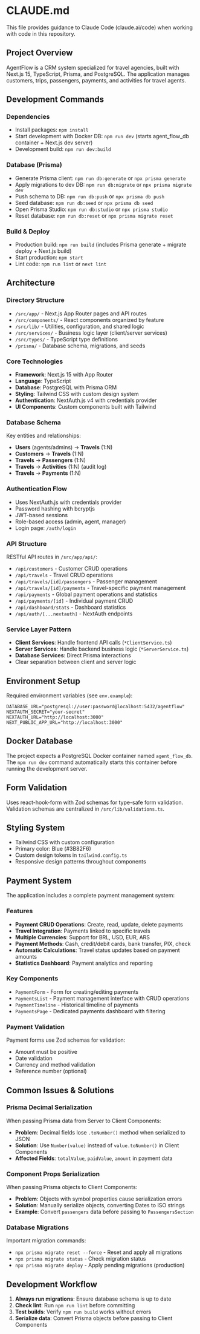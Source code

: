 # CLAUDE.md

This file provides guidance to Claude Code (claude.ai/code) when working with code in this repository.

## Project Overview

AgentFlow is a CRM system specialized for travel agencies, built with Next.js 15, TypeScript, Prisma, and PostgreSQL. The application manages customers, trips, passengers, payments, and activities for travel agents.

## Development Commands

### Dependencies
- Install packages: `npm install`
- Start development with Docker DB: `npm run dev` (starts agent_flow_db container + Next.js dev server)
- Development build: `npm run dev:build`

### Database (Prisma)
- Generate Prisma client: `npm run db:generate` or `npx prisma generate`
- Apply migrations to dev DB: `npm run db:migrate` or `npx prisma migrate dev`
- Push schema to DB: `npm run db:push` or `npx prisma db push`
- Seed database: `npm run db:seed` or `npx prisma db seed`
- Open Prisma Studio: `npm run db:studio` or `npx prisma studio`
- Reset database: `npm run db:reset` or `npx prisma migrate reset`

### Build & Deploy
- Production build: `npm run build` (includes Prisma generate + migrate deploy + Next.js build)
- Start production: `npm start`
- Lint code: `npm run lint` or `next lint`

## Architecture

### Directory Structure
- `/src/app/` - Next.js App Router pages and API routes
- `/src/components/` - React components organized by feature
- `/src/lib/` - Utilities, configuration, and shared logic
- `/src/services/` - Business logic layer (client/server services)
- `/src/types/` - TypeScript type definitions
- `/prisma/` - Database schema, migrations, and seeds

### Core Technologies
- **Framework**: Next.js 15 with App Router
- **Language**: TypeScript
- **Database**: PostgreSQL with Prisma ORM
- **Styling**: Tailwind CSS with custom design system
- **Authentication**: NextAuth.js v4 with credentials provider
- **UI Components**: Custom components built with Tailwind

### Database Schema
Key entities and relationships:
- **Users** (agents/admins) → **Travels** (1:N)
- **Customers** → **Travels** (1:N)
- **Travels** → **Passengers** (1:N)
- **Travels** → **Activities** (1:N) (audit log)
- **Travels** → **Payments** (1:N)

### Authentication Flow
- Uses NextAuth.js with credentials provider
- Password hashing with bcryptjs
- JWT-based sessions
- Role-based access (admin, agent, manager)
- Login page: `/auth/login`

### API Structure
RESTful API routes in `/src/app/api/`:
- `/api/customers` - Customer CRUD operations
- `/api/travels` - Travel CRUD operations
- `/api/travels/[id]/passengers` - Passenger management
- `/api/travels/[id]/payments` - Travel-specific payment management
- `/api/payments` - Global payment operations and statistics
- `/api/payments/[id]` - Individual payment CRUD
- `/api/dashboard/stats` - Dashboard statistics
- `/api/auth/[...nextauth]` - NextAuth endpoints

### Service Layer Pattern
- **Client Services**: Handle frontend API calls (`*ClientService.ts`)
- **Server Services**: Handle backend business logic (`*ServerService.ts`)
- **Database Services**: Direct Prisma interactions
- Clear separation between client and server logic

## Environment Setup

Required environment variables (see `env.example`):
```env
DATABASE_URL="postgresql://user:password@localhost:5432/agentflow"
NEXTAUTH_SECRET="your-secret"
NEXTAUTH_URL="http://localhost:3000"
NEXT_PUBLIC_APP_URL="http://localhost:3000"
```

## Docker Database

The project expects a PostgreSQL Docker container named `agent_flow_db`. The `npm run dev` command automatically starts this container before running the development server.

## Form Validation

Uses react-hook-form with Zod schemas for type-safe form validation. Validation schemas are centralized in `/src/lib/validations.ts`.

## Styling System

- Tailwind CSS with custom configuration
- Primary color: Blue (#3B82F6)
- Custom design tokens in `tailwind.config.ts`
- Responsive design patterns throughout components

## Payment System

The application includes a complete payment management system:

### Features
- **Payment CRUD Operations**: Create, read, update, delete payments
- **Travel Integration**: Payments linked to specific travels
- **Multiple Currencies**: Support for BRL, USD, EUR, ARS
- **Payment Methods**: Cash, credit/debit cards, bank transfer, PIX, check
- **Automatic Calculations**: Travel status updates based on payment amounts
- **Statistics Dashboard**: Payment analytics and reporting

### Key Components
- `PaymentForm` - Form for creating/editing payments
- `PaymentsList` - Payment management interface with CRUD operations
- `PaymentTimeline` - Historical timeline of payments
- `PaymentsPage` - Dedicated payments dashboard with filtering

### Payment Validation
Payment forms use Zod schemas for validation:
- Amount must be positive
- Date validation
- Currency and method validation
- Reference number (optional)

## Common Issues & Solutions

### Prisma Decimal Serialization
When passing Prisma data from Server to Client Components:
- **Problem**: Decimal fields lose `.toNumber()` method when serialized to JSON
- **Solution**: Use `Number(value)` instead of `value.toNumber()` in Client Components
- **Affected Fields**: `totalValue`, `paidValue`, `amount` in payment data

### Component Props Serialization
When passing Prisma objects to Client Components:
- **Problem**: Objects with symbol properties cause serialization errors
- **Solution**: Manually serialize objects, converting Dates to ISO strings
- **Example**: Convert `passengers` data before passing to `PassengersSection`

### Database Migrations
Important migration commands:
- `npx prisma migrate reset --force` - Reset and apply all migrations
- `npx prisma migrate status` - Check migration status
- `npx prisma migrate deploy` - Apply pending migrations (production)

## Development Workflow

1. **Always run migrations**: Ensure database schema is up to date
2. **Check lint**: Run `npm run lint` before committing
3. **Test builds**: Verify `npm run build` works without errors
4. **Serialize data**: Convert Prisma objects before passing to Client Components